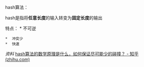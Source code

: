 hash算法：

hash是指将**任意长度**的输入转变为**固定长度**的输出

特点：
	* 不可逆

	*  冲突少
	*  快速

*资料*
[hash算法的数学原理是什么，如何保证尽可能少的碰撞？ - 知乎 (zhihu.com)](https://www.zhihu.com/question/20507188)